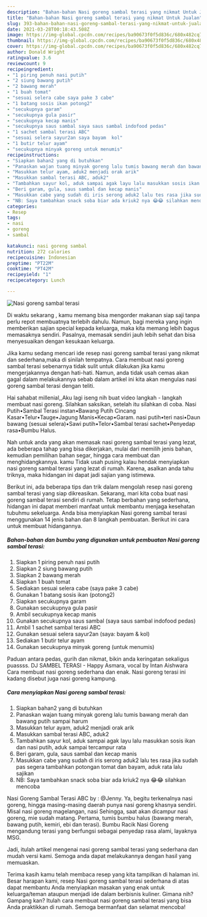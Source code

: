 ```yaml
---
description: "Bahan-bahan Nasi goreng sambal terasi yang nikmat Untuk Jualan"
title: "Bahan-bahan Nasi goreng sambal terasi yang nikmat Untuk Jualan"
slug: 393-bahan-bahan-nasi-goreng-sambal-terasi-yang-nikmat-untuk-jualan
date: 2021-03-28T00:18:43.508Z
image: https://img-global.cpcdn.com/recipes/ba90673f0f5d836c/680x482cq70/nasi-goreng-sambal-terasi-foto-resep-utama.jpg
thumbnail: https://img-global.cpcdn.com/recipes/ba90673f0f5d836c/680x482cq70/nasi-goreng-sambal-terasi-foto-resep-utama.jpg
cover: https://img-global.cpcdn.com/recipes/ba90673f0f5d836c/680x482cq70/nasi-goreng-sambal-terasi-foto-resep-utama.jpg
author: Donald Wright
ratingvalue: 3.6
reviewcount: 9
recipeingredient:
- "1 piring penuh nasi putih"
- "2 siung bawang putih"
- "2 bawang merah"
- "1 buah tomat"
- "sesuai selera cabe saya pake 3 cabe"
- "1 batang sosis ikan potong2"
- "secukupnya garam"
- "secukupnya gula pasir"
- "secukupnya kecap manis"
- "secukupnya saus sambal saya saus sambal indofood pedas"
- "1 sachet sambal terasi ABC"
- "sesuai selera sayur2an saya bayam  kol"
- "1 butir telur ayam"
- "secukupnya minyak goreng untuk menumis"
recipeinstructions:
- "Siapkan bahan2 yang di butuhkan"
- "Panaskan wajan tuang minyak goreng lalu tumis bawang merah dan bawang putih sampai harum"
- "Masukkan telur ayam, aduk2 menjadi orak arik"
- "Masukkan sambal terasi ABC, aduk2"
- "Tambahkan sayur kol, aduk sampai agak layu lalu masukkan sosis ikan dan nasi putih, aduk sampai tercampur rata"
- "Beri garam, gula, saus sambal dan kecap manis"
- "Masukkan cabe yang sudah di iris serong aduk2 lalu tes rasa jika sudah pas segera tambahkan potongan tomat dan bayam, aduk rata lalu sajikan"
- "NB: Saya tambahkan snack soba biar ada kriuk2 nya 😂😂 silahkan mencoba"
categories:
- Resep
tags:
- nasi
- goreng
- sambal

katakunci: nasi goreng sambal 
nutrition: 272 calories
recipecuisine: Indonesian
preptime: "PT22M"
cooktime: "PT42M"
recipeyield: "1"
recipecategory: Lunch

---
```



![Nasi goreng sambal terasi](https://img-global.cpcdn.com/recipes/ba90673f0f5d836c/680x482cq70/nasi-goreng-sambal-terasi-foto-resep-utama.jpg)

Di waktu  sekarang , kamu memang bisa mengorder makanan siap saji tanpa perlu repot membuatnya terlebih dahulu. Namun, bagi mereka yang ingin memberikan sajian special kepada keluarga, maka kita memang lebih bagus memasaknya sendiri. Pasalnya, memasak sendiri jauh lebih sehat dan bisa menyesuaikan dengan kesukaan keluarga.

Jika kamu sedang mencari ide resep nasi goreng sambal terasi yang nikmat dan sederhana,maka di sinilah tempatnya. Cara membuat nasi goreng sambal terasi  sebenarnya tidak sulit untuk dilakukan jika kamu mengerjakannya dengan hati-hati. Namun, anda tidak usah cemas akan gagal dalam melakukannya 
sebab dalam artikel ini kita akan mengulas nasi goreng sambal terasi dengan teliti.  

Hai sahabat millenial,,Aku lagi iseng nih buat video langkah - langkah membuat nasi goreng. Silahkan saksikan, setelah itu silahkan di coba. Nasi Putih•Sambal Terasi instan•Bawang Putih Cincang Kasar•Telur•Tauge•Jagung Manis•Kecap•Garam. nasi putih•teri nasi•Daun bawang (sesuai selera)•Sawi putih•Telor•Sambal terasi sachet•Penyedap rasa•Bumbu Halus.

Nah untuk anda yang akan memasak nasi goreng sambal terasi yang lezat, ada beberapa tahap yang bisa dikerjakan, mulai dari memilih jenis bahan, kemudian pemilihan bahan segar, hingga cara membuat dan menghidangkannya. kamu Tidak usah pusing kalau hendak menyiapkan nasi goreng sambal terasi yang lezat di rumah. Karena, asalkan anda  tahu triknya, maka hidangan ini dapat jadi sajian yang istimewa.

Berikut ini, ada beberapa tips dan trik dalam mengolah resep nasi goreng sambal terasi yang siap dikreasikan. Sekarang, mari kita coba buat nasi goreng sambal terasi sendiri di rumah. Tetap berbahan yang sederhana, hidangan ini dapat memberi manfaat untuk membantu menjaga kesehatan tubuhmu sekeluarga. Anda bisa menyiapkan Nasi goreng sambal terasi menggunakan 14 jenis bahan dan 8 langkah pembuatan. Berikut ini cara untuk membuat hidangannya.

<!--inarticleads1-->

##### Bahan-bahan dan bumbu yang digunakan untuk pembuatan Nasi goreng sambal terasi:

1. Siapkan 1 piring penuh nasi putih
1. Siapkan 2 siung bawang putih
1. Siapkan 2 bawang merah
1. Siapkan 1 buah tomat
1. Sediakan sesuai selera cabe (saya pake 3 cabe)
1. Gunakan 1 batang sosis ikan (potong2)
1. Siapkan secukupnya garam
1. Gunakan secukupnya gula pasir
1. Ambil secukupnya kecap manis
1. Gunakan secukupnya saus sambal (saya saus sambal indofood pedas)
1. Ambil 1 sachet sambal terasi ABC
1. Gunakan sesuai selera sayur2an (saya: bayam &amp; kol)
1. Sediakan 1 butir telur ayam
1. Gunakan secukupnya minyak goreng (untuk menumis)


Paduan antara pedas, gurih dan nikmat, bikin anda keringatan sekaligus puassss. DJ SAMBEL TERASI - Happy Asmara, vocal by Intan Aishwara Cara membuat nasi goreng sederhana dan enak. Nasi goreng terasi ini kadang disebut juga nasi goreng kampung. 

<!--inarticleads2-->

##### Cara menyiapkan Nasi goreng sambal terasi:

1. Siapkan bahan2 yang di butuhkan
1. Panaskan wajan tuang minyak goreng lalu tumis bawang merah dan bawang putih sampai harum
1. Masukkan telur ayam, aduk2 menjadi orak arik
1. Masukkan sambal terasi ABC, aduk2
1. Tambahkan sayur kol, aduk sampai agak layu lalu masukkan sosis ikan dan nasi putih, aduk sampai tercampur rata
1. Beri garam, gula, saus sambal dan kecap manis
1. Masukkan cabe yang sudah di iris serong aduk2 lalu tes rasa jika sudah pas segera tambahkan potongan tomat dan bayam, aduk rata lalu sajikan
1. NB: Saya tambahkan snack soba biar ada kriuk2 nya 😂😂 silahkan mencoba


Nasi Goreng Sambal Terasi ABC by : @Jenny. Ya, begitu terkenalnya nasi goreng, hingga masing-masing daerah punya nasi goreng khasnya sendiri. Misal nasi goreng magelangan, nasi Sehingga, saat akan dicampur nasi goreng, mie sudah matang. Pertama, tumis bumbu halus (bawang merah, bawang putih, kemiri, ebi dan terasi). Bumbu Racik Nasi Goreng mengandung terasi yang berfungsi sebagai penyedap rasa alami, layaknya MSG. 

Jadi, itulah artikel mengenai  nasi goreng sambal terasi  yang sederhana dan mudah versi kami. Semoga anda dapat melakukannya dengan hasil yang memuaskan. 

Terima kasih kamu telah membaca resep yang kita tampilkan di halaman ini. Besar harapan kami, resep  Nasi goreng sambal terasi sederhana di atas dapat membantu Anda menyiapkan masakan yang enak untuk keluarga/teman ataupun menjadi ide dalam berbisnis kuliner. Gimana nih? Gampang kan? Itulah cara membuat nasi goreng sambal terasi yang bisa Anda praktikkan di rumah. Semoga bermanfaat dan selamat mencoba!

